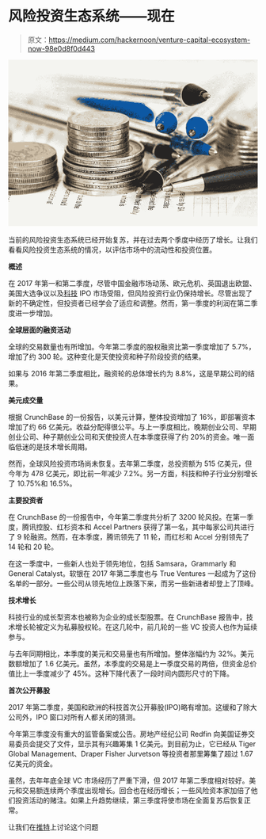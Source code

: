 # 风险投资生态系统——现在

> 原文：<https://medium.com/hackernoon/venture-capital-ecosystem-now-98e0d8f0d443>

![](img/1624efcc391b815fd236d3fa0117da80.png)

当前的风险投资生态系统已经开始复苏，并在过去两个季度中经历了增长。让我们看看风险投资生态系统的情况，以评估市场中的流动性和投资位置。

**概述**

在 2017 年第一和第二季度，尽管中国金融市场动荡、欧元危机、英国退出欧盟、美国大选争议以及[科技](https://hackernoon.com/tagged/technology) IPO 市场受阻，但风险投资行业仍保持增长。尽管出现了新的不确定性，但投资者已经学会了适应和调整。然而，第一季度的利润在第二季度进一步增加。

**全球层面的融资活动**

全球的交易数量也有所增加。今年第二季度的股权融资比第一季度增加了 5.7%，增加了约 300 轮。这种变化是天使投资和种子阶段投资的结果。

如果与 2016 年第二季度相比，融资轮的总体增长约为 8.8%，这是早期公司的结果。

**美元成交量**

根据 CrunchBase 的一份报告，以美元计算，整体投资增加了 16%，即部署资本增加了约 66 亿美元。收益分配得很公平。与上一季度相比，晚期创业公司、早期创业公司、种子期创业公司和天使投资人在本季度获得了约 20%的资金。唯一面临低迷的是技术增长周期。

然而，全球风险投资市场尚未恢复。去年第二季度，总投资额为 515 亿美元，但今年为 478 亿美元，即比前一年减少 7.2%。另一方面，科技和种子行业分别增长了 10.75%和 16.5%。

**主要投资者**

在 CrunchBase 的一份报告中，今年第二季度共分析了 3200 轮风投。在第一季度，腾讯控股、红杉资本和 Accel Partners 获得了第一名，其中每家公司共进行了 9 轮融资。然而，在本季度，腾讯领先了 11 轮，而红杉和 Accel 分别领先了 14 轮和 20 轮。

在这一季度中，一些新人也处于领先地位，包括 Samsara，Grammarly 和 General Catalyst。软银在 2017 年第二季度也与 True Ventures 一起成为了这份名单的一部分。一些公司从领先地位上跌落下来，而另一些新进者却登上了顶峰。

**技术增长**

科技行业的成长型资本也被称为企业的成长型股票。在 CrunchBase 报告中，技术增长轮被定义为私募股权轮。在这几轮中，前几轮的一些 VC 投资人也作为延续参与。

与去年同期相比，本季度的美元和交易量也有所增加。整体涨幅约为 32%。美元数额增加了 1.6 亿美元。虽然，本季度的交易是上一季度交易的两倍，但资金总价值比上一季度减少了 45%。这种下降代表了一段时间内圆形尺寸的下降。

**首次公开募股**

2017 年第二季度，美国和欧洲的科技首次公开募股(IPO)略有增加。这缓和了除大公司外，IPO 窗口对所有人都关闭的猜测。

今年第三季度没有重大的监管备案或公告。房地产经纪公司 Redfin 向美国证券交易委员会提交了文件，显示其有兴趣筹集 1 亿美元。到目前为止，它已经从 Tiger Global Management、Draper Fisher Jurvetson 等投资者那里筹集了超过 1.67 亿美元的资金。

虽然，去年年底全球 VC 市场经历了严重下滑，但 2017 年第二季度相对较好。美元和交易额连续两个季度出现增长。回合也在经历增长；一些风险资本家加倍了他们投资活动的赌注。如果上升趋势继续，第三季度将使市场在全面复苏后恢复正常。

让我们在[推特](http://www.twitter.com/eliandalvarez)上讨论这个问题